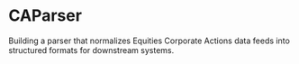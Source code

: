# CAParser
Building a parser that normalizes Equities Corporate Actions data feeds into structured formats for downstream systems.
